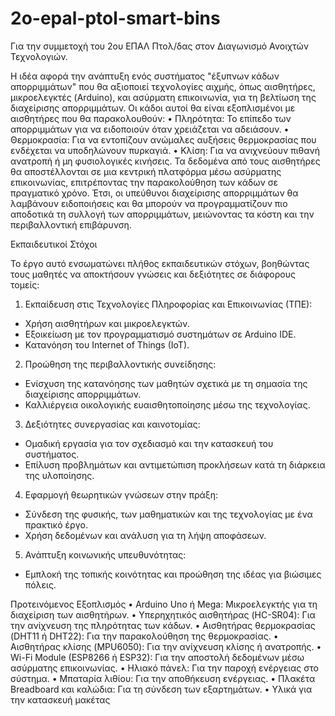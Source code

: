 # 2o-epal-ptol-smart-bins
Για την συμμετοχή του 2ου ΕΠΑΛ Πτολ/δας στον Διαγωνισμό Ανοιχτών Τεχνολογιών.

Η ιδέα αφορά την ανάπτυξη ενός συστήματος "έξυπνων κάδων απορριμμάτων" που θα αξιοποιεί τεχνολογίες αιχμής, όπως αισθητήρες, μικροελεγκτές (Arduino), και ασύρματη επικοινωνία, για τη βελτίωση της διαχείρισης απορριμμάτων. Οι κάδοι αυτοί θα είναι εξοπλισμένοι με αισθητήρες που θα παρακολουθούν:
•	Πληρότητα: Το επίπεδο των απορριμμάτων για να ειδοποιούν όταν χρειάζεται να αδειάσουν.
•	Θερμοκρασία: Για να εντοπίζουν ανώμαλες αυξήσεις θερμοκρασίας που ενδέχεται να υποδηλώνουν πυρκαγιά.
•	Κλίση: Για να ανιχνεύουν πιθανή ανατροπή ή μη φυσιολογικές κινήσεις.
Τα δεδομένα από τους αισθητήρες θα αποστέλλονται σε μια κεντρική πλατφόρμα μέσω ασύρματης επικοινωνίας, επιτρέποντας την παρακολούθηση των κάδων σε πραγματικό χρόνο. Έτσι, οι υπεύθυνοι διαχείρισης απορριμμάτων θα λαμβάνουν ειδοποιήσεις και θα μπορούν να προγραμματίζουν πιο αποδοτικά τη συλλογή των απορριμμάτων, μειώνοντας τα κόστη και την περιβαλλοντική επιβάρυνση.

Εκπαιδευτικοί Στόχοι

Το έργο αυτό ενσωματώνει πλήθος εκπαιδευτικών στόχων, βοηθώντας τους μαθητές να αποκτήσουν γνώσεις και δεξιότητες σε διάφορους τομείς:
1.	Εκπαίδευση στις Τεχνολογίες Πληροφορίας και Επικοινωνίας (ΤΠΕ):
- Χρήση αισθητήρων και μικροελεγκτών.
- Εξοικείωση με τον προγραμματισμό συστημάτων σε Arduino IDE.
- Κατανόηση του Internet of Things (IoT).
2.	Προώθηση της περιβαλλοντικής συνείδησης:
- Ενίσχυση της κατανόησης των μαθητών σχετικά με τη σημασία της διαχείρισης απορριμμάτων.
- Καλλιέργεια οικολογικής ευαισθητοποίησης μέσω της τεχνολογίας.
3.	Δεξιότητες συνεργασίας και καινοτομίας:
- Ομαδική εργασία για τον σχεδιασμό και την κατασκευή του συστήματος.
- Επίλυση προβλημάτων και αντιμετώπιση προκλήσεων κατά τη διάρκεια της υλοποίησης.
4.	Εφαρμογή θεωρητικών γνώσεων στην πράξη:
- Σύνδεση της φυσικής, των μαθηματικών και της τεχνολογίας με ένα πρακτικό έργο.
- Χρήση δεδομένων και ανάλυση για τη λήψη αποφάσεων.
5.	Ανάπτυξη κοινωνικής υπευθυνότητας:
- Εμπλοκή της τοπικής κοινότητας και προώθηση της ιδέας για βιώσιμες πόλεις.

Προτεινόμενος Εξοπλισμός
•	Arduino Uno ή Mega: Μικροελεγκτής για τη διαχείριση των αισθητήρων.
•	Υπερηχητικός αισθητήρας (HC-SR04): Για την ανίχνευση της πληρότητας των κάδων.
•	Αισθητήρας θερμοκρασίας (DHT11 ή DHT22): Για την παρακολούθηση της θερμοκρασίας.
•	Αισθητήρας κλίσης (MPU6050): Για την ανίχνευση κλίσης ή ανατροπής.
•	Wi-Fi Module (ESP8266 ή ESP32): Για την αποστολή δεδομένων μέσω ασύρματης επικοινωνίας.
•	Ηλιακό πάνελ: Για την παροχή ενέργειας στο σύστημα.
•	Μπαταρία λιθίου: Για την αποθήκευση ενέργειας.
•	Πλακέτα Breadboard και καλώδια: Για τη σύνδεση των εξαρτημάτων.
•	Υλικά για την κατασκευή μακέτας 




